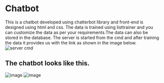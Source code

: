 # **Chatbot**
This is a chatbot developed using chatterbot library and front-end is designed using html and css.
The data is trained using listtrainer and you can customize the data as per your requirements.The data can also be stored in the database.
The server is started from the cmd and after training the data it provides us with the link as shown in the image below.
![server cmd](https://github.com/ZainabKashif/chatbot/assets/81070169/6c368fcd-5a07-4820-930f-fcba31b10ccd)

## __The chatbot looks like this.__
![image](https://github.com/ZainabKashif/chatbot/assets/81070169/76948e8b-131d-4bca-81d0-51892a67667a)
![image](https://github.com/ZainabKashif/chatbot/assets/81070169/509efc6e-4225-4fc7-b472-29f830918ddd)

